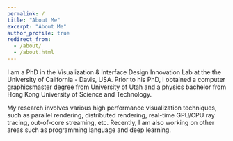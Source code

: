```yaml
---
permalink: /
title: "About Me"
excerpt: "About Me"
author_profile: true
redirect_from: 
  - /about/
  - /about.html
---
```


I am a PhD in the Visualization & Interface Design Innovation Lab at the the University of California - Davis, USA. Prior to his PhD, I obtained a computer graphicsmaster degree from University of Utah and a physics bachelor from Hong Kong University of Science and Technology.

My research involves various high performance visualization techniques, such as parallel rendering, distributed rendering, real-time GPU/CPU ray tracing, out-of-core streaming, etc. Recently, I am also working on other areas such as programming language and deep learning.
